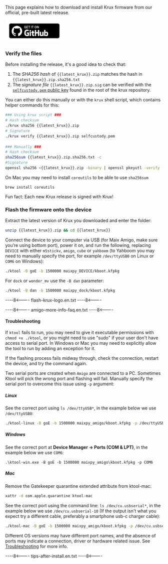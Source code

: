 This page explains how to download and install Krux firmware from our official, pre-built latest release.

[<img src="../../../img/badge_github.png" width="186">](https://github.com/selfcustody/krux/releases)

### Verify the files
Before installing the release, it's a good idea to check that:

1. The *SHA256 hash* of `{{latest_krux}}.zip` matches the hash in `{{latest_krux}}.zip.sha256.txt`
2. The *signature file* `{{latest_krux}}.zip.sig` can be verified with the [`selfcustody.pem` public key](https://github.com/selfcustody/krux/blob/main/selfcustody.pem) found in the root of the krux repository.

You can either do this manually or with the `krux` shell script, which contains helper commands for this:
```bash
### Using krux script ###
# Hash checksum
./krux sha256 {{latest_krux}}.zip
# Signature
./krux verify {{latest_krux}}.zip selfcustody.pem

### Manually ###
# Hash checksum
sha256sum {{latest_krux}}.zip.sha256.txt -c
#Signature
openssl sha256 <{{latest_krux}}.zip -binary | openssl pkeyutl -verify -pubin -inkey selfcustody.pem -sigfile {{latest_krux}}.zip.sig
```

On Mac you may need to install `coreutils` to be able to use `sha256sum`
```
brew install coreutils
```

Fun fact: Each new Krux release is signed with Krux!

### Flash the firmware onto the device
Extract the latest version of Krux you downloaded and enter the folder:
```bash
unzip {{latest_krux}}.zip && cd {{latest_krux}}
```

Connect the device to your computer via USB (for Maix Amigo, make sure you’re using bottom port), power it on, and run the following, replacing `DEVICE` with either `m5stickv`, `amigo`, `cube` or `yahboom` (to Yahboom you may need to manually specify the port, for example `/dev/ttyUSB0` on Linux or `COM6` on Windows):
```bash
./ktool -B goE -b 1500000 maixpy_DEVICE/kboot.kfpkg
```

For `dock` or `wonder_mv` use the `-B dan` parameter:
```bash
./ktool -B dan -b 1500000 maixpy_dock/kboot.kfpkg
```

----8<----
flash-krux-logo.en.txt
----8<----

----8<----
amigo-more-info-faq.en.txt
----8<----

#### Troubleshooting
If `ktool` fails to run, you may need to give it executable permissions with `chmod +x ./ktool`, or you might need to use "sudo" if your user don't have access to serial port. In Windows or Mac you may need to explicitly allow the tool to run by adding an exception for it.

If the flashing process fails midway through, check the connection, restart the device, and try the command again.

Two serial ports are created when `Amigo` are connected to a PC. Sometimes Ktool will pick the wrong port and flashing will fail. Manually specify the serial port to overcome this issue using `-p` argument:

##### Linux
See the correct port using `ls /dev/ttyUSB*`, in the example below we use `/dev/ttyUSB0`:
```bash
./ktool-linux -B goE -b 1500000 maixpy_amigo/kboot.kfpkg -p /dev/ttyUSB1
```

##### Windows
See the correct port at **Device Manager -> Ports (COM & LPT)**, in the example below we use `COM6`:
```pwsh
.\ktool-win.exe -B goE -b 1500000 maixpy_amigo\kboot.kfpkg -p COM6
```

##### Mac
Remove the Gatekeeper quarantine extended attribute from ktool-mac:
```bash
xattr -d com.apple.quarantine ktool-mac
```

See the correct port using the command line: `ls /dev/cu.usbserial*`, in the example below we use `/dev/cu.usbserial-10` (If the output isn't what you expect try a different cable, preferably a smartphone usb-c charger cable):
```bash
./ktool-mac -B goE -b 1500000 maixpy_amigo/kboot.kfpkg -p /dev/cu.usbserial-10
```

Different OS versions may have different port names, and the absence of ports may indicate a connection, driver or hardware related issue. See [Troubleshooting](../../troubleshooting.md/#device-not-charging-or-being-recognized) for more info.

----8<----
tips-after-install.en.txt
----8<----
